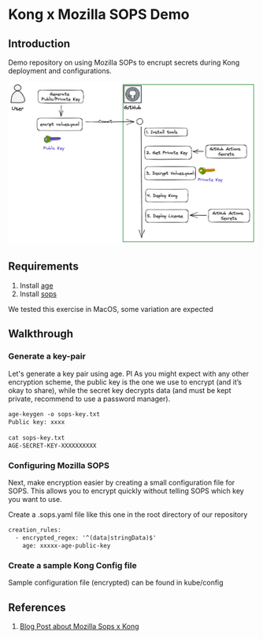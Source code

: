 # Kong x Mozilla SOPS Demo

## Introduction

Demo repository on using Mozilla SOPs to encrupt secrets during Kong deployment and configurations.

![context](assets/workflow.png)


## Requirements

1. Install [age](https://github.com/FiloSottile/age/releases)
2. Install [sops](https://github.com/mozilla/sops/releases)

We tested this exercise in MacOS, some variation are expected

## Walkthrough

### Generate a key-pair

Let's generate a key pair using age. Pl As you might expect with any other encryption scheme, the public key is the one we use to encrypt (and it’s okay to share), while the secret key decrypts data (and must be kept private, recommend to use a password manager).

```
age-keygen -o sops-key.txt
Public key: xxxx

cat sops-key.txt
AGE-SECRET-KEY-XXXXXXXXXX
```

### Configuring Mozilla SOPS
Next, make encryption easier by creating a small configuration file for SOPS. This allows you to encrypt quickly without telling SOPS which key you want to use. 

Create a .sops.yaml file like this one in the root directory of our repository

```
creation_rules:
  - encrypted_regex: '^(data|stringData)$'
    age: xxxxx-age-public-key
```


### Create a sample Kong Config file

Sample configuration file (encrypted) can be found in kube/config


## References
1. [Blog Post about Mozilla Sops x Kong](https://github.com/robincher/kong-mozilla-sops-demo/blob/master/kube/config)